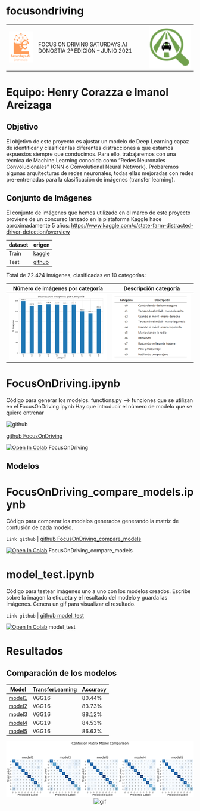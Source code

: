 # focusondriving

|  |  | |
|---------------------------------------------|----------|------------|
|  ![saturdays](doc/saturdaysai_donosti.png)  | FOCUS ON DRIVING SATURDAYS.AI DONOSTIA 2ª EDICIÓN – JUNIO 2021 |![logo](doc/logo_focusondriving.PNG)|

# Equipo: Henry Corazza e Imanol Areizaga
## Objetivo
El objetivo de este proyecto es ajustar un modelo de Deep Learning capaz de identificar y clasificar las diferentes distracciones a que estamos expuestos siempre que conducimos.
Para ello, trabajaremos con una técnica de Machine Learning conocida como “Redes Neuronales Convolucionales” (CNN o Convolutional Neural Network).
Probaremos algunas arquitecturas de redes neuronales, todas ellas mejoradas con redes pre-entrenadas para la clasificación de imágenes (transfer learning).

## Conjunto de Imágenes
El conjunto de imágenes que hemos utilizado en el marco de este proyecto proviene de un concurso lanzado en la plataforma Kaggle hace aproximadamente 5 años: https://www.kaggle.com/c/state-farm-distracted-driver-detection/overview 

dataset|origen|
|-------|------|
| Train |[kaggle](https://www.kaggle.com/c/state-farm-distracted-driver-detection/data?select=imgs)|
| Test  |[github](https://drive.google.com/drive/folders/1Me6BfHUGM4JRzmKc4FnlmaYB5Kbs73gc?usp=sharing)|


Total de 22.424 imágenes, clasificadas en 10 categorías:

<center>

|Número de imágenes por categoría | Descripción categoría|
|---------------------------------|----------------------|
|  ![img_categorias](doc/categorias_img.PNG)  | ![img_categorias](doc/categorias_descripcion.PNG) |


</center>

# FocusOnDriving.ipynb
Código para generar los modelos.
functions.py --> funciones que se utilizan en el FocusOnDriving.ipynb
Hay que introducir el número de modelo que se quiere entrenar

![github](https://unpkg.com/simple-icons@v5/icons/github.svg=250x250) 

[github FocusOnDriving](src/FocusOnDriving.ipynb)

[![Open In Colab](https://colab.research.google.com/assets/colab-badge.svg)](https://drive.google.com/file/d/1wNNjzBxPvk3HYsEgbV1qpDMqQspYOeev/view?usp=sharing) FocusOnDriving


## Modelos


# FocusOnDriving_compare_models.ipynb
Código para comparar los modelos generados generando la matriz de confusión de cada modelo.

`Link github` | [github FocusOnDriving_compare_models](src/FocusOnDriving_compare_models.ipynb)

[![Open In Colab](https://colab.research.google.com/assets/colab-badge.svg)](https://drive.google.com/file/d/1OXQD5zmMa_R9s1ingGrJvwweEzOYqZdz/view?usp=sharing) FocusOnDriving_compare_models



# model_test.ipynb
Código para testear imágenes uno a uno con los modelos creados. Escribe sobre la imagen la etiqueta y el resultado del modelo y guarda las imágenes. Genera un gif para visualizar el resultado.

`Link github` | [github model_test](src/model_test.ipynb)

[![Open In Colab](https://colab.research.google.com/assets/colab-badge.svg)](https://drive.google.com/file/d/1kfirHWrVY9C0_HglZUK8B_79PUyIyQ6l/view?usp=sharing) model_test

# Resultados
## Comparación de los modelos

<center>

|Model|TransferLearning|Accuracy|
|-----|----------------|--------|
|  [model1](https://drive.google.com/file/d/13UQPCI5cHjP8WRA07RmfbkXVrplu3wne/view?usp=sharing)  |     VGG16      | 80.44% |
|  [model2](https://drive.google.com/file/d/1jSfnr8i51t90xX6FHvl1Vd3jAuLsHaMV/view?usp=sharing)  |     VGG16      | 83.73% |
|  [model3](https://drive.google.com/file/d/1x6ACmg7X8QbP6HSbTE1iMnbdythLz9cE/view?usp=sharing)  |     VGG16      | 88.12% |
|  [model4](https://drive.google.com/file/d/1YdAlemOrfsvTm4XR89Kib-kfOT3Nr7by/view?usp=sharing)  |     VGG19      | 84.53% |
|  [model5](https://drive.google.com/file/d/1XTd2epMd6NbRKtYGNoGGq8yi5O2vVjNI/view?usp=sharing)  |     VGG16      | 86.63% |

</center>


<center>

![img](src/img/comparacion_modelos.png)
![gif](doc/result.gif)

</center>
